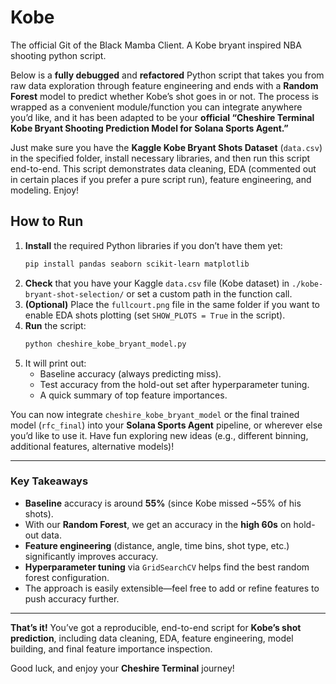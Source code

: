 # Kobe
The official Git of the Black Mamba Client. A Kobe bryant inspired NBA shooting python script.

Below is a **fully debugged** and **refactored** Python script that takes you from raw data exploration through feature engineering and ends with a **Random Forest** model to predict whether Kobe’s shot goes in or not. The process is wrapped as a convenient module/function you can integrate anywhere you’d like, and it has been adapted to be your **official “Cheshire Terminal Kobe Bryant Shooting Prediction Model for Solana Sports Agent.”** 

Just make sure you have the **Kaggle Kobe Bryant Shots Dataset** (`data.csv`) in the specified folder, install necessary libraries, and then run this script end-to-end. This script demonstrates data cleaning, EDA (commented out in certain places if you prefer a pure script run), feature engineering, and modeling. Enjoy!


## How to Run

1. **Install** the required Python libraries if you don’t have them yet:
   ```bash
   pip install pandas seaborn scikit-learn matplotlib
   ```
2. **Check** that you have your Kaggle `data.csv` file (Kobe dataset) in `./kobe-bryant-shot-selection/` or set a custom path in the function call.
3. **(Optional)** Place the `fullcourt.png` file in the same folder if you want to enable EDA shots plotting (set `SHOW_PLOTS = True` in the script).
4. **Run** the script:
   ```bash
   python cheshire_kobe_bryant_model.py
   ```
5. It will print out:
   - Baseline accuracy (always predicting miss).
   - Test accuracy from the hold-out set after hyperparameter tuning.
   - A quick summary of top feature importances.

You can now integrate `cheshire_kobe_bryant_model` or the final trained model (`rfc_final`) into your **Solana Sports Agent** pipeline, or wherever else you’d like to use it. Have fun exploring new ideas (e.g., different binning, additional features, alternative models)! 

---

### Key Takeaways

- **Baseline** accuracy is around **55%** (since Kobe missed ~55% of his shots).
- With our **Random Forest**, we get an accuracy in the **high 60s** on hold-out data.
- **Feature engineering** (distance, angle, time bins, shot type, etc.) significantly improves accuracy.
- **Hyperparameter tuning** via `GridSearchCV` helps find the best random forest configuration. 
- The approach is easily extensible—feel free to add or refine features to push accuracy further.

---

**That’s it!** You’ve got a reproducible, end-to-end script for **Kobe’s shot prediction**, including data cleaning, EDA, feature engineering, model building, and final feature importance inspection. 

Good luck, and enjoy your **Cheshire Terminal** journey!
